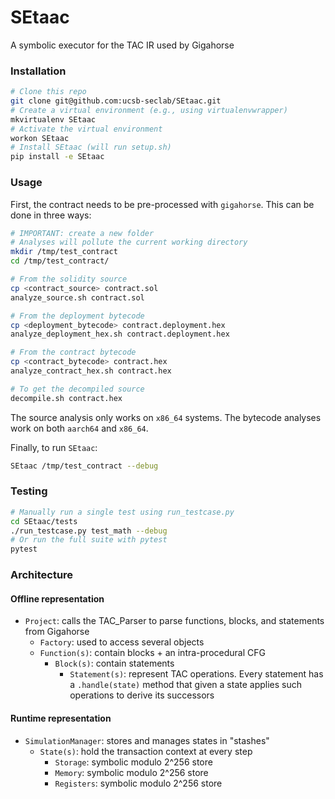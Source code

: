 # SEtaac

A symbolic executor for the TAC IR used by Gigahorse

### Installation
```bash
# Clone this repo
git clone git@github.com:ucsb-seclab/SEtaac.git
# Create a virtual environment (e.g., using virtualenvwrapper)
mkvirtualenv SEtaac
# Activate the virtual environment
workon SEtaac
# Install SEtaac (will run setup.sh)
pip install -e SEtaac
```

### Usage
First, the contract needs to be pre-processed with `gigahorse`. This can be done in three ways:
```bash
# IMPORTANT: create a new folder 
# Analyses will pollute the current working directory
mkdir /tmp/test_contract
cd /tmp/test_contract/

# From the solidity source
cp <contract_source> contract.sol
analyze_source.sh contract.sol

# From the deployment bytecode
cp <deployment_bytecode> contract.deployment.hex
analyze_deployment_hex.sh contract.deployment.hex

# From the contract bytecode
cp <contract_bytecode> contract.hex
analyze_contract_hex.sh contract.hex

# To get the decompiled source
decompile.sh contract.hex

```

The source analysis only works on `x86_64` systems. The bytecode analyses work on both `aarch64` and `x86_64`. 

Finally, to run `SEtaac`:
```bash
SEtaac /tmp/test_contract --debug
```

### Testing
```bash
# Manually run a single test using run_testcase.py
cd SEtaac/tests
./run_testcase.py test_math --debug
# Or run the full suite with pytest
pytest
```

### Architecture
#### Offline representation

* `Project`: calls the TAC_Parser to parse functions, blocks, and statements from Gigahorse
  * `Factory`: used to access several objects
  * `Function(s)`: contain blocks + an intra-procedural CFG
    * `Block(s)`: contain statements
      * `Statement(s)`: represent TAC operations. Every statement has a `.handle(state)` method that given a state applies such operations to derive its successors

#### Runtime representation

* `SimulationManager`: stores and manages states in "stashes"
  * `State(s)`: hold the transaction context at every step
    * `Storage`: symbolic modulo 2^256 store
    * `Memory`: symbolic modulo 2^256 store
    * `Registers`: symbolic modulo 2^256 store
```